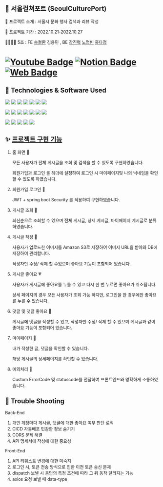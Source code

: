 ##   🚀 서울컬쳐포트 (SeoulCulturePort)

📝 프로젝트 소개 : 서울시 문화 행사 검색과 리뷰 작성

📅 프로젝트 기간 : 2022.10.21-2022.10.27

👨‍👩‍👧‍👦  5조 : FE [송철환](https://github.com/SsongCh94) 김용민 , BE [장진혁](https://github.com/jangjh45) [노명빈](https://github.com/Apfelsaft-ASAP) [홍다정](https://github.com/bambee83)

# [![Youtube Badge](https://img.shields.io/badge/Youtube-ff0000?style=flat-round&logo=youtube&link=https://youtu.be/4bIADllM0B0)](https://youtu.be/4bIADllM0B0)   [![Notion Badge](https://img.shields.io/badge/Notion-000000.svg?&style=flat-round&logo=notion&link=https://www.notion.so/5-SA-f4ebf090ac43441f88ff063a6ee7cd78)](https://www.notion.so/5-SA-f4ebf090ac43441f88ff063a6ee7cd78) [![Web Badge](https://img.shields.io/badge/Web-EF5734.svg?&style=flat-round&logo=web&link=https://yongminbucket.s3-website.ap-northeast-2.amazonaws.com)](https://yongminbucket.s3-website.ap-northeast-2.amazonaws.com)

<!--http://yongminbucket.s3-website.ap-northeast-2.amazonaws.com/-->

## 🔧 Technologies & Software Used

<img src="https://img.shields.io/badge/Spring-6DB33F?style=flat-round&logo=spring&logoColor=white"/>  <img src="https://img.shields.io/badge/SpringSecurity-6DB33F?style=flat-round&logo=SpringSecurity&logoColor=white"/>  <img src="https://img.shields.io/badge/SpringBoot-6DB33F?style=flat-round&logo=springboot&logoColor=white"/>  <img src="https://img.shields.io/badge/React-61DAFB?style=flat-round&logo=react&logoColor=white"/>  <img src="https://img.shields.io/badge/Redux-764ABC?style=flat-round&logo=redux&logoColor=white"/>  <img src="https://img.shields.io/badge/Axios-5A29E4?style=flat-round&logo=axios&logoColor=white"/>  <img src="https://img.shields.io/badge/github-181717?style=flat-round&logo=github&logoColor=white"/>  

<!--thunk는 찾지 못했어요... ㅠㅠ -->

<img src="https://img.shields.io/badge/git-F05032?style=flat-round&logo=git&logoColor=white"/>  <img src="https://img.shields.io/badge/java-FF81F9?style=flat-round"/>  <img src="https://img.shields.io/badge/JSONWebToken-000000?style=flat-round&logo=JsonWebToken&logoColor=white"/>  <img src="https://img.shields.io/badge/Gradle-02303A?style=flat-round&logo=Gradle&logoColor=white"/>  <img src="https://img.shields.io/badge/IntelliJIDEA-000000?style=flat-round&logo=IntelliJIDEA&logoColor=white"/>  <img src="https://img.shields.io/badge/Postman-FF6C37?style=flat-round&logo=Postman&logoColor=white"/>  <img src="https://img.shields.io/badge/Notion-000000?style=flat-round&logo=Notion&logoColor=white"/>

<img src="https://img.shields.io/badge/AmazonS3-569A31?style=flat-round&logo=AmazonS3&logoColor=white"/>  <img src="https://img.shields.io/badge/AmazonEC2-FF9900?style=flat-round&logo=AmazonEC2&logoColor=white"/>  <img src="https://img.shields.io/badge/AmazonRDS-527FFF?style=flat-round&logo=AmazonRDS&logoColor=white"/>  <img src="https://img.shields.io/badge/MySQL-4479A1?style=flat-round&logo=MySQL&logoColor=white"/>  <img src="https://img.shields.io/badge/Ubuntu-E95420?style=flat-round&logo=Ubuntu&logoColor=white"/>



## ✨ [프로젝트 구현 기능](http://yongminbucket.s3-website.ap-northeast-2.amazonaws.com) 

1. 홈 화면 💒
  
   모든 사용자가 전체 게시글을 조회 및 검색을 할 수 있도록 구현하였습니다.
 
   회원가입과 로그인 을 헤더에 설정하여 로그인 시 마이페이지및 나의 닉네임을 확인할 수 있도록 하였습니다.  

2. 회원가입 로그인 🔑

   JWT + spring boot Security 를 적용하여 구현하였습니다.

3. 게시글 조회 📜

    최신순으로 조회할 수 있으며 전체 게시글, 상세 게시글, 마이페이지 게시글로 분류하였습니다. 

4. 게시글 작성 📝

    사용자가 업로드한 이미지를 Amazon S3로 저장하여 이미지 URL을 받아와 DB에 저장하여 관리합니다.
    
    작성자만 수정/ 삭제 할 수있으며 좋아요 기능이 포함되어 있습니다. 


5. 게시글 좋아요 💗

    사용자가 게시글에 좋아요를 누를 수 있고 다시 한 번 누르면 좋아요가 취소됩니다.

    상세 페이지의 경우 모든 사용자가 조회 가능 하지만, 로그인을 한 경우에만 좋아요를 누를 수 있습니다. 
    
6. 댓글 및 댓글 좋아요 💖

    게시글에 댓글을 작성할 수 있고, 작성자만 수정/ 삭제 할 수 있으며 게시글과 같이 좋아요 기능이 포함되어 있습니다.

7. 마이페이지 🌝

    내가 작성한 글, 댓글을 확인할 수 있습니다.

    해당 게시글의 상세페이지를 확인할 수 있습니다. 

8. 예외처리 📛

    Custom ErrorCode 및 statuscode를 전달하여 프론트엔드와 명확하게 소통하였습니다. 


## 🏀 Trouble Shooting

   Back-End
   1. 개인 계정마다 게시글, 댓글에 대한 좋아요 여부 판단 로직
   2. CICD 자동배포 민감한 정보 숨기기
   3. CORS 문제 해결
   4. API 명세서에 작성에 대한 중요성
  
   Front-End
  1. API 리퀘스트 변경에 대한 미숙지
  2. 로그인 시, 토큰 전송 방식으로 인한 이전 토큰 송신 문제
  3. dispatch 보낼 시 응답의 특정 조건에 따라 그 뒤 동작 달라지는 기능
  4. axios 요청 보낼 때 data-type


<!--

**Here are some ideas to get you started:**

🍿 Fun facts - what does your team eat for breakfast?
🧙 Remember, you can do mighty things with the power of [Markdown](https://docs.github.com/github/writing-on-github/getting-started-with-writing-and-formatting-on-github/basic-writing-and-formatting-syntax)
-->
